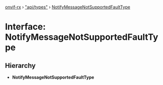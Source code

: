 [onvif-rx](../README.md) › ["api/types"](../modules/_api_types_.md) › [NotifyMessageNotSupportedFaultType](_api_types_.notifymessagenotsupportedfaulttype.md)

# Interface: NotifyMessageNotSupportedFaultType

## Hierarchy

* **NotifyMessageNotSupportedFaultType**
